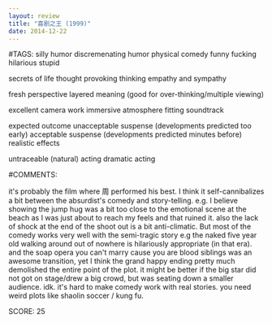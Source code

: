 ```yaml
---
layout: review
title: "喜剧之王 (1999)"
date: 2014-12-22
---
```


#TAGS:
silly humor
discremenating humor
physical comedy
funny
fucking hilarious
stupid

secrets of life
thought provoking thinking
empathy and sympathy

fresh perspective
layered meaning (good for over-thinking/multiple viewing)

excellent camera work
immersive atmosphere
fitting soundtrack

expected outcome
unacceptable suspense (developments predicted too early)
acceptable suspense (developments predicted minutes before)
realistic effects

untraceable (natural) acting
dramatic acting

#COMMENTS:

it's probably the film where 周 performed his best. I think it self-cannibalizes a bit between the absurdist's comedy and story-telling. e.g. I believe showing the jump hug was a bit too close to the emotional scene at the beach as I was just about to reach my feels and that ruined it. also the lack of shock at the end of the shoot out is a bit anti-climatic.
But most of the comedy works very well with the semi-tragic story e.g the naked five year old walking around out of nowhere is hilariously appropriate (in that era). and the soap opera you can't marry cause you are blood siblings was an awesome transition, yet I think the grand happy ending pretty much demolished the entire point of the plot. it might be better if the big star did not got on stage/drew a big crowd, but was seating down a smaller audience. idk. it's hard to make comedy work with real stories. you need weird plots like shaolin soccer / kung fu.





SCORE:
25
